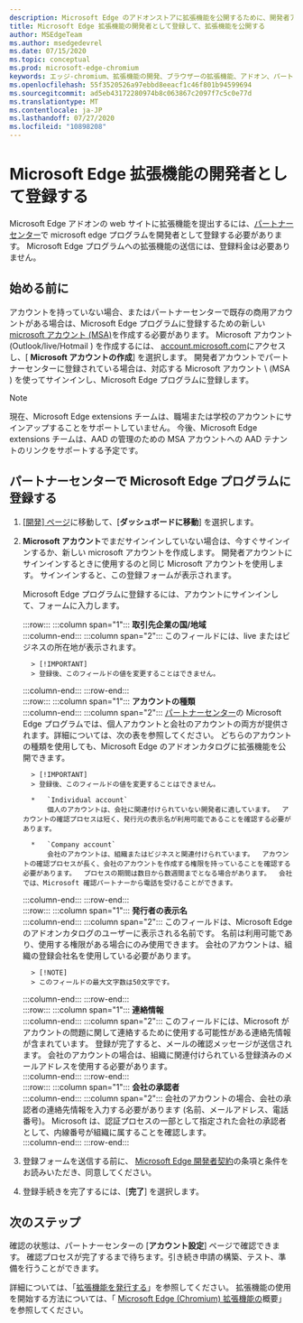 ```yaml
---
description: Microsoft Edge のアドオンストアに拡張機能を公開するために、開発者アカウントに登録する方法について説明します。
title: Microsoft Edge 拡張機能の開発者として登録して、拡張機能を公開する
author: MSEdgeTeam
ms.author: msedgedevrel
ms.date: 07/15/2020
ms.topic: conceptual
ms.prod: microsoft-edge-chromium
keywords: エッジ-chromium、拡張機能の開発、ブラウザーの拡張機能、アドオン、パートナーセンター、開発者
ms.openlocfilehash: 55f3520526a97ebbd8eeacf1c46f801b94599694
ms.sourcegitcommit: ad5eb43172280974b8c063867c2097f7c5c0e77d
ms.translationtype: MT
ms.contentlocale: ja-JP
ms.lasthandoff: 07/27/2020
ms.locfileid: "10898208"
---
```

# Microsoft Edge 拡張機能の開発者として登録する  

Microsoft Edge アドオンの web サイトに拡張機能を提出するには、[パートナーセンター][MicrosoftPartnerCenter]で microsoft edge プログラムを開発者として登録する必要があります。  Microsoft Edge プログラムへの拡張機能の送信には、登録料金は必要ありません。  

## 始める前に  

アカウントを持っていない場合、またはパートナーセンターで既存の商用アカウントがある場合は、Microsoft Edge プログラムに登録するための新しい[microsoft アカウント (MSA)][WindowsCommunityEverythingAboutMicrosoftAccounts]を作成する必要があります。  Microsoft アカウント (Outlook/live/Hotmail \) を作成するには、 [account.microsoft.com][MicrosoftAccount]にアクセスし、[ **Microsoft アカウントの作成**] を選択します。  開発者アカウントでパートナーセンターに登録されている場合は、対応する Microsoft アカウント \ (MSA \) を使ってサインインし、Microsoft Edge プログラムに登録します。  

> [!NOTE]
> 現在、Microsoft Edge extensions チームは、職場または学校のアカウントにサインアップすることをサポートしていません。  今後、Microsoft Edge extensions チームは、AAD の管理のための MSA アカウントへの AAD テナントのリンクをサポートする予定です。  

## パートナーセンターで Microsoft Edge プログラムに登録する  

1.  [[開発] ページ][MicrosoftPartnerCenter]に移動して、[**ダッシュボードに移動**] を選択します。  
1.  **Microsoft アカウント**でまだサインインしていない場合は、今すぐサインインするか、新しい microsoft アカウントを作成します。  開発者アカウントにサインインするときに使用するのと同じ Microsoft アカウントを使用します。  サインインすると、この登録フォームが表示されます。  
    
    Microsoft Edge プログラムに登録するには、アカウントにサインインして、フォームに入力します。  
    <!-- -->
    :::row:::
       :::column span="1":::
          **取引先企業の国/地域**  
       :::column-end:::
       :::column span="2":::
          このフィールドには、live またはビジネスの所在地が表示されます。  
          
          > [!IMPORTANT]
          > 登録後、このフィールドの値を変更することはできません。  
       :::column-end:::
    :::row-end:::  
    :::row:::
       :::column span="1":::
          **アカウントの種類**  
       :::column-end:::
       :::column span="2":::
          [パートナーセンター][MicrosoftPartnerCenter]の Microsoft Edge プログラムでは、個人アカウントと会社のアカウントの両方が提供されます。詳細については、次の表を参照してください。  どちらのアカウントの種類を使用しても、Microsoft Edge のアドオンカタログに拡張機能を公開できます。  
          
          > [!IMPORTANT]
          > 登録後、このフィールドの値を変更することはできません。  
          
          *   `Individual account`  
              個人のアカウントは、会社に関連付けられていない開発者に適しています。  アカウントの確認プロセスは短く、発行元の表示名が利用可能であることを確認する必要があります。  

          *   `Company account`  
              会社のアカウントは、組織またはビジネスと関連付けられています。  アカウントの確認プロセスが長く、会社のアカウントを作成する権限を持っていることを確認する必要があります。  プロセスの期間は数日から数週間までとなる場合があります。  会社では、Microsoft 確認パートナーから電話を受けることができます。  
       :::column-end:::
    :::row-end:::  
    :::row:::
       :::column span="1":::
          **発行者の表示名**  
       :::column-end:::
       :::column span="2":::
          このフィールドは、Microsoft Edge のアドオンカタログのユーザーに表示される名前です。  名前は利用可能であり、使用する権限がある場合にのみ使用できます。  会社のアカウントは、組織の登録会社名を使用している必要があります。  
          
          > [!NOTE]
          > このフィールドの最大文字数は50文字です。  
       :::column-end:::
    :::row-end:::  
    :::row:::
       :::column span="1":::
          **連絡情報**  
       :::column-end:::
       :::column span="2":::
          このフィールドには、Microsoft がアカウントの問題に関して連絡するために使用する可能性がある連絡先情報が含まれています。  登録が完了すると、メールの確認メッセージが送信されます。  会社のアカウントの場合は、組織に関連付けられている登録済みのメールアドレスを使用する必要があります。  
       :::column-end:::
    :::row-end:::  
    :::row:::
       :::column span="1":::
          **会社の承認者**  
       :::column-end:::
       :::column span="2":::
          会社のアカウントの場合、会社の承認者の連絡先情報を入力する必要があります (名前、メールアドレス、電話番号)。  Microsoft は、認証プロセスの一部として指定された会社の承認者として、内線番号が組織に属することを確認します。  
       :::column-end:::
    :::row-end:::  
    <!-- -->
    <!--
    1.  The **Account country/region** field  
        
        This field is where you either live or your business is located.  
        
        > [!IMPORTANT]
        > After enrollment, you are not able to change the value of this field.  
        
    1.  The **Account type** field  
        
        The Microsoft Edge program in [Partner Center][MicrosoftPartnerCenter] offers both individual and company accounts, which are described in detail in the table that follows.  Both account types allow you to publish extensions to the Microsoft Edge add-ons catalog.  
        
        > [!IMPORTANT]
        > After enrollment, you are not able to change the value of this field.  
        
        | Individual account | Company account |  
        |:--- |:--- |  
        | Individual accounts are appropriate for developers not associated with a company.  | Company accounts are associated with organizations and businesses.  |  
        | The account verification process is shorter, and involves verifying that the publisher display name is available.  | The account verification process is longer, and involves confirmation that you are authorized to create the account for your company.  The duration of the process may range from a few days to a few weeks.  Your company may receive phone calls from Microsoft verification partners.  |  
        
    1.  The **Publisher display name** field  
        
        This field is the name shown to users in the Microsoft Edge add-ons catalog.  You may use a name only if it is available, and you have the rights to use it.  Company accounts must use the registered business name of your organization.  
        
        > [!NOTE]
        > The maximum length for this field is 50 characters.  
        
    1.  The **Contact details** field  
        
        Any contact information that Microsoft may use to contact you regarding any account issues.  After registration is complete, an email confirmation is sent to you.  Company accounts must use the registered email address associated with your organization.  
        
    1.  The **Company approver** field  
        
        For company accounts, provide the contact information \(name, email address, and phone number\) of your company approver.  Microsoft contacts the company approver specified as a part of the verification process to ensure that the extensions belong to your organization.  
        -->
1. 登録フォームを送信する前に、 [Microsoft Edge 開発者契約][MicrosoftAppDeveloperAgreement]の条項と条件をお読みいただき、同意してください。  
1. 登録手続きを完了するには、[**完了**] を選択します。  

## 次のステップ  

確認の状態は、パートナーセンターの [**アカウント設定**] ページで確認できます。  確認プロセスが完了するまで待ちます。引き続き申請の構築、テスト、準備を行うことができます。  

詳細については、「[拡張機能を発行する][ExtensionsChromiumPublishExtension]」を参照してください。  拡張機能の使用を開始する方法については、「 [Microsoft Edge (Chromium) 拡張機能の][ExtensionsChromiumGettingStartedIndex]概要」を参照してください。  

<!-- links -->  

[ExtensionsChromiumGettingStartedIndex]: ../getting-started/index.md "Microsoft Edge (Chromium) extensions の概要 |Microsoft ドキュメント"  
[ExtensionsChromiumPublishExtension]:  ./publish-extension.md "拡張子を公開する |Microsoft ドキュメント"  

[MicrosoftAppDeveloperAgreement]:  /legal/windows/agreements/app-developer-agreement "アプリ開発者契約 |Microsoft ドキュメント"  

[MicrosoftAccount]:  https://account.microsoft.com/account "Microsoft アカウント"  

[MicrosoftPartnerCenter]:  https://partner.microsoft.com/dashboard/microsoftedge/public/login?ref=dd "パートナーセンター"  

[WindowsCommunityEverythingAboutMicrosoftAccounts]:  https://community.windows.com/stories/everything-you-need-to-know-about-microsoft-accounts "Microsoft (または MSA)"  